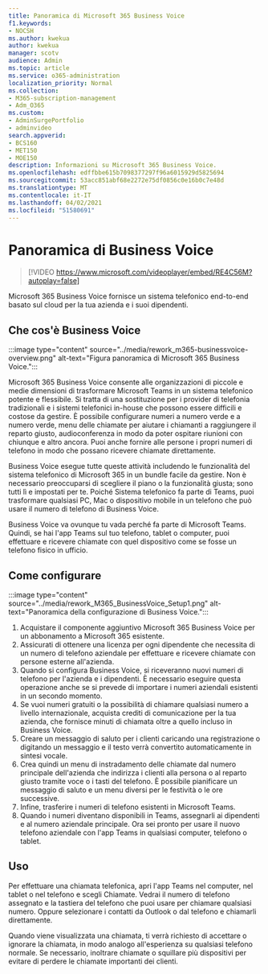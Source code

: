 ```yaml
---
title: Panoramica di Microsoft 365 Business Voice
f1.keywords:
- NOCSH
ms.author: kwekua
author: kwekua
manager: scotv
audience: Admin
ms.topic: article
ms.service: o365-administration
localization_priority: Normal
ms.collection:
- M365-subscription-management
- Adm_O365
ms.custom:
- AdminSurgePortfolio
- adminvideo
search.appverid:
- BCS160
- MET150
- MOE150
description: Informazioni su Microsoft 365 Business Voice.
ms.openlocfilehash: edffbbe615b7098377297f96a6015929d5825694
ms.sourcegitcommit: 53acc851abf68e2272e75df0856c0e16b0c7e48d
ms.translationtype: MT
ms.contentlocale: it-IT
ms.lasthandoff: 04/02/2021
ms.locfileid: "51580691"
---
```

# <a name="overview-of-business-voice"></a>Panoramica di Business Voice

> [!VIDEO https://www.microsoft.com/videoplayer/embed/RE4C56M?autoplay=false]

Microsoft 365 Business Voice fornisce un sistema telefonico end-to-end basato sul cloud per la tua azienda e i suoi dipendenti.

## <a name="what-is-business-voice"></a>Che cos'è Business Voice

:::image type="content" source="../media/rework_m365-businessvoice-overview.png" alt-text="Figura panoramica di Microsoft 365 Business Voice.":::

Microsoft 365 Business Voice consente alle organizzazioni di piccole e medie dimensioni di trasformare Microsoft Teams in un sistema telefonico potente e flessibile. Si tratta di una sostituzione per i provider di telefonia tradizionali e i sistemi telefonici in-house che possono essere difficili e costose da gestire. È possibile configurare numeri a numero verde e a numero verde, menu delle chiamate per aiutare i chiamanti a raggiungere il reparto giusto, audioconferenza in modo da poter ospitare riunioni con chiunque e altro ancora. Puoi anche fornire alle persone i propri numeri di telefono in modo che possano ricevere chiamate direttamente.

Business Voice esegue tutte queste attività includendo le funzionalità del sistema telefonico di Microsoft 365 in un bundle facile da gestire. Non è necessario preoccuparsi di scegliere il piano o la funzionalità giusta; sono tutti lì e impostati per te. Poiché Sistema telefonico fa parte di Teams, puoi trasformare qualsiasi PC, Mac o dispositivo mobile in un telefono che può usare il numero di telefono di Business Voice.

Business Voice va ovunque tu vada perché fa parte di Microsoft Teams. Quindi, se hai l'app Teams sul tuo telefono, tablet o computer, puoi effettuare e ricevere chiamate con quel dispositivo come se fosse un telefono fisico in ufficio.

## <a name="how-to-set-up"></a>Come configurare

:::image type="content" source="../media/rework_M365_BusinessVoice_Setup1.png" alt-text="Panoramica della configurazione di Business Voice.":::

1. Acquistare il componente aggiuntivo Microsoft 365 Business Voice per un abbonamento a Microsoft 365 esistente.
1. Assicurati di ottenere una licenza per ogni dipendente che necessita di un numero di telefono aziendale per effettuare e ricevere chiamate con persone esterne all'azienda.
1. Quando si configura Business Voice, si riceveranno nuovi numeri di telefono per l'azienda e i dipendenti. È necessario eseguire questa operazione anche se si prevede di importare i numeri aziendali esistenti in un secondo momento.
1. Se vuoi numeri gratuiti o la possibilità di chiamare qualsiasi numero a livello internazionale, acquista crediti di comunicazione per la tua azienda, che fornisce minuti di chiamata oltre a quello incluso in Business Voice.
1. Creare un messaggio di saluto per i clienti caricando una registrazione o digitando un messaggio e il testo verrà convertito automaticamente in sintesi vocale.
1. Crea quindi un menu di instradamento delle chiamate dal numero principale dell'azienda che indirizza i clienti alla persona o al reparto giusto tramite voce o i tasti del telefono. È possibile pianificare un messaggio di saluto e un menu diversi per le festività o le ore successive.
1. Infine, trasferire i numeri di telefono esistenti in Microsoft Teams.
1. Quando i numeri diventano disponibili in Teams, assegnarli ai dipendenti e al numero aziendale principale. Ora sei pronto per usare il nuovo telefono aziendale con l'app Teams in qualsiasi computer, telefono o tablet.

## <a name="how-to-use"></a>Uso

Per effettuare una chiamata telefonica, apri l'app Teams nel computer, nel tablet o nel telefono e scegli Chiamate. Vedrai il numero di telefono assegnato e la tastiera del telefono che puoi usare per chiamare qualsiasi numero. Oppure selezionare i contatti da Outlook o dal telefono e chiamarli direttamente.

Quando viene visualizzata una chiamata, ti verrà richiesto di accettare o ignorare la chiamata, in modo analogo all'esperienza su qualsiasi telefono normale. Se necessario, inoltrare chiamate o squillare più dispositivi per evitare di perdere le chiamate importanti dei clienti.